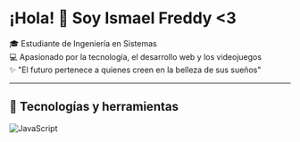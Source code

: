 # ¡Hola! 👋 Soy Ismael Freddy <3

🎓 Estudiante de Ingeniería en Sistemas  
💻 Apasionado por la tecnología, el desarrollo web y los videojuegos  
✨ "El futuro pertenece a quienes creen en la belleza de sus sueños"

---

## 🚀 Tecnologías y herramientas

![JavaScript](https://img.shields.io/badge/-JavaScript-F7DF1E?logo=javascript&logoColor=000000&style=for-the-badge)

